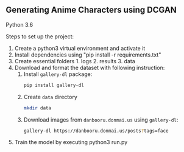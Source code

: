 ## Generating Anime Characters using DCGAN

Python 3.6

Steps to set up the project:
1. Create a python3 virtual environment and activate it
2. Install dependencies using "pip install -r requirements.txt"
3. Create essential folders 1. logs 2. results 3. data
4. Download and format the dataset with following instruction:
    1. Install `gallery-dl` package:
        ```bash
        pip install gallery-dl
        ```
    2. Create `data` directory
        ```bash
        mkdir data
        ```
    3. Download images from `danbooru.donmai.us` using `gallery-dl`:
        ```bash
        gallery-dl https://danbooru.donmai.us/posts?tags=face
        ```
5. Train the model by executing python3 run.py

